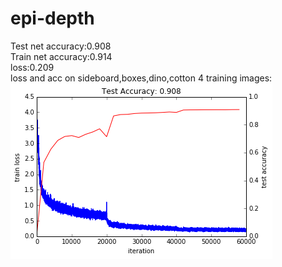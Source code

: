 # epi-depth
Test net accuracy:0.908 <br> 
Train net accuracy:0.914 <br>
loss:0.209 <br>
loss and acc on sideboard,boxes,dino,cotton 4 training images: <br> 
![](https://github.com/gehuageyan/epi-depth/blob/4_train_images/loss-acc.png)  


